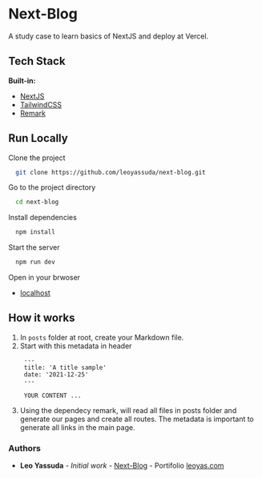 # Next-Blog

A study case to learn basics of NextJS and deploy at Vercel.

## Tech Stack

**Built-in:** 

* [NextJS](https://nextjs.org/)
* [TailwindCSS](https://tailwindcss.com/)
* [Remark](https://github.com/remarkjs/remark-html#readme)

## Run Locally

Clone the project

```bash
  git clone https://github.com/leoyassuda/next-blog.git
```

Go to the project directory

```bash
  cd next-blog
```

Install dependencies

```bash
  npm install
```

Start the server

```bash
  npm run dev
```

Open in your brwoser

* [localhost](http://localhosr:3000)

## How it works

1. In `posts` folder at root, create your Markdown file.
2. Start with this metadata in header 
   ```
    ---
    title: 'A title sample'
    date: '2021-12-25'
    ---

    YOUR CONTENT ...
   ```
3. Using the dependecy remark, will read all files in posts folder and generate our pages and create all routes. The metadata is important to generate all links in the main page.

### Authors

* **Leo Yassuda** - *Initial work* - [Next-Blog](https://github.com/leoyassuda/next-blog) - Portifolio [leoyas.com](https://leoyas.com)